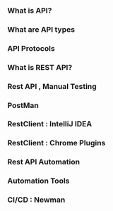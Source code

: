 ### What is API?

### What are API types

### API Protocols 

### What is REST API?

### Rest API , Manual Testing

### PostMan

### RestClient : IntelliJ IDEA

### RestClient : Chrome Plugins

### Rest API Automation 

### Automation Tools 


### CI/CD : Newman